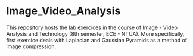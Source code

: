 # Image_Video_Analysis

This repository hosts the lab exercices in the course of Image - Video Analysis and Technology (8th semester, ECE - NTUA). More specifically, first exercice deals with Laplacian and Gaussian Pyramids as a method of image compression.
